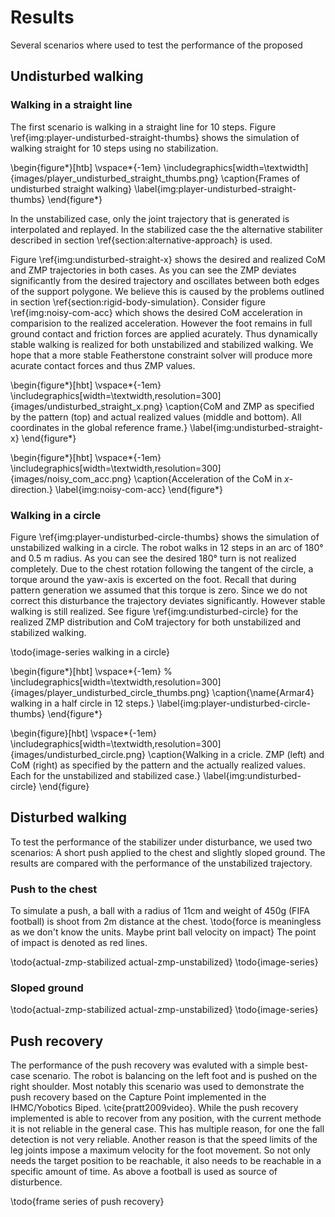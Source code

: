 # Results

Several scenarios where used to test the performance of the proposed


## Undisturbed walking

### Walking in a straight line

The first scenario is walking in a straight line for 10 steps.
Figure \ref{img:player-undisturbed-straight-thumbs} shows the simulation of walking straight for 10 steps using no stabilization.

\begin{figure*}[htb]
\vspace*{-1em}
\includegraphics[width=\textwidth]{images/player_undisturbed_straight_thumbs.png}
\caption{Frames of undisturbed straight walking}
\label{img:player-undisturbed-straight-thumbs}
\end{figure*}

In the unstabilized case, only the joint trajectory that is generated is interpolated
and replayed. In the stabilized case the the alternative stabiliter described in section
\ref{section:alternative-approach} is used.

Figure \ref{img:undisturbed-straight-x} shows the desired and realized CoM and ZMP trajectories
in both cases. As you can see the ZMP deviates significantly from the desired trajectory
and oscillates between both edges of the support polygone. We believe this is caused by the problems
outlined in section \ref{section:rigid-body-simulation}. Consider figure \ref{img:noisy-com-acc} which shows
the desired CoM acceleration in comparision to the realized acceleration.
However the foot remains in full ground contact and friction forces are applied acurately.
Thus dynamically stable walking is realized for both unstabilized and stabilized walking.
We hope that a more stable Featherstone constraint solver will produce more acurate contact forces and
thus ZMP values.

\begin{figure*}[hbt]
\vspace*{-1em}
\includegraphics[width=\textwidth,resolution=300]{images/undisturbed_straight_x.png}
\caption{CoM and ZMP as specified by the pattern (top) and actual realized values (middle and bottom).
All coordinates in the global reference frame.}
\label{img:undisturbed-straight-x}
\end{figure*}

\begin{figure*}[hbt]
\vspace*{-1em}
\includegraphics[width=\textwidth,resolution=300]{images/noisy_com_acc.png}
\caption{Acceleration of the CoM in $x$-direction.}
\label{img:noisy-com-acc}
\end{figure*}

### Walking in a circle

Figure \ref{img:player-undisturbed-circle-thumbs} shows the simulation of unstabilized walking in a circle.
The robot walks in 12 steps in an arc of 180° and 0.5 m radius.
As you can see the desired 180° turn is not realized completely. Due to the
chest rotation following the tangent of the circle, a torque around the yaw-axis is excerted on the foot.
Recall that during pattern generation we assumed that this torque is zero. Since we do not correct this
disturbance the trajectory deviates significantly.
However stable walking is still realized. See figure \ref{img:undisturbed-circle} for the realized ZMP
distribution and CoM trajectory for both unstabilized and stabilized walking.

\todo{image-series walking in a circle}

\begin{figure*}[hbt]
\vspace*{-1em}
% \includegraphics[width=\textwidth,resolution=300]{images/player_undisturbed_circle_thumbs.png}
\caption{\name{Armar4} walking in a half circle in 12 steps.}
\label{img:player-undisturbed-circle-thumbs}
\end{figure*}

\begin{figure}[hbt]
\vspace*{-1em}
\includegraphics[width=\textwidth,resolution=300]{images/undisturbed_circle.png}
\caption{Walking in a cricle. ZMP (left) and CoM (right) as specified by the pattern and the actually realized values.
Each for the unstabilized and stabilized case.}
\label{img:undisturbed-circle}
\end{figure}

## Disturbed walking

To test the performance of the stabilizer under disturbance, we used two
scenarios: A short push applied to the chest and slightly sloped ground.
The results are compared with the performance of the unstabilized trajectory.

### Push to the chest

To simulate a push, a ball with a radius of 11cm and weight of 450g (FIFA football) is shoot from
2m distance at the chest. \todo{force is meaningless as we don't know the units. Maybe print ball velocity on impact}
The point of impact is denoted as red lines.

\todo{actual-zmp-stabilized actual-zmp-unstabilized}
\todo{image-series}

### Sloped ground

\todo{actual-zmp-stabilized actual-zmp-unstabilized}
\todo{image-series}

## Push recovery

The performance of the push recovery was evaluted with a simple best-case scenario.
The robot is balancing on the left foot and is pushed on the right shoulder.
Most notably this scenario was used to demonstrate the push recovery based on the Capture Point
implemented in the IHMC/Yobotics Biped. \cite{pratt2009video}.
While the push recovery implemented is able to recover from any position,
with the current methode it is not reliable in the general case.
This has multiple reason, for one the fall detection is not very reliable.
Another reason is that the speed limits of the leg joints impose a maximum velocity
for the foot movement. So not only needs the target position to be reachable, it also
needs to be reachable in a specific amount of time.
As above a football is used as source of disturbence.

\todo{frame series of push recovery}
